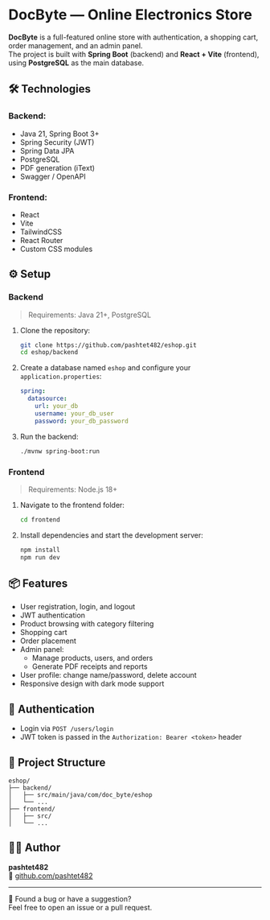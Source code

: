 # DocByte — Online Electronics Store

**DocByte** is a full-featured online store with authentication, a shopping cart, order management, and an admin panel.  
The project is built with **Spring Boot** (backend) and **React + Vite** (frontend), using **PostgreSQL** as the main database.

## 🛠️ Technologies

### Backend:
- Java 21, Spring Boot 3+
- Spring Security (JWT)
- Spring Data JPA
- PostgreSQL
- PDF generation (iText)
- Swagger / OpenAPI

### Frontend:
- React  
- Vite  
- TailwindCSS  
- React Router  
- Custom CSS modules  

## ⚙️ Setup

### Backend

> Requirements: Java 21+, PostgreSQL

1. Clone the repository:
   ```bash
   git clone https://github.com/pashtet482/eshop.git
   cd eshop/backend
   ```

2. Create a database named `eshop` and configure your ` application.properties`:
   ```yaml
   spring:
     datasource:
       url: your_db
       username: your_db_user
       password: your_db_password
   ```

3. Run the backend:
   ```bash
   ./mvnw spring-boot:run
   ```

### Frontend

> Requirements: Node.js 18+

1. Navigate to the frontend folder:
   ```bash
   cd frontend
   ```

2. Install dependencies and start the development server:
   ```bash
   npm install
   npm run dev
   ```

## 📦 Features

- User registration, login, and logout  
- JWT authentication  
- Product browsing with category filtering  
- Shopping cart  
- Order placement  
- Admin panel:
  - Manage products, users, and orders  
  - Generate PDF receipts and reports  
- User profile: change name/password, delete account  
- Responsive design with dark mode support  

## 🔐 Authentication

- Login via `POST /users/login`  
- JWT token is passed in the `Authorization: Bearer <token>` header  

## 📁 Project Structure

```
eshop/
├── backend/
│   ├── src/main/java/com/doc_byte/eshop
│   └── ...
├── frontend/
│   ├── src/
│   └── ...
```

## 🧑‍💻 Author

**pashtet482**  
🔗 [github.com/pashtet482](https://github.com/pashtet482)

---

💬 Found a bug or have a suggestion?  
Feel free to open an issue or a pull request.

